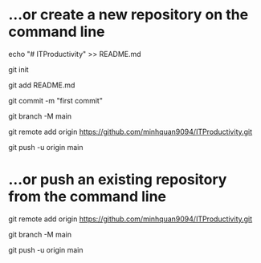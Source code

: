 # …or create a new repository on the command line

echo "# ITProductivity" >> README.md

git init

git add README.md

git commit -m "first commit"

git branch -M main

git remote add origin https://github.com/minhquan9094/ITProductivity.git

git push -u origin main

# …or push an existing repository from the command line
git remote add origin https://github.com/minhquan9094/ITProductivity.git

git branch -M main

git push -u origin main

